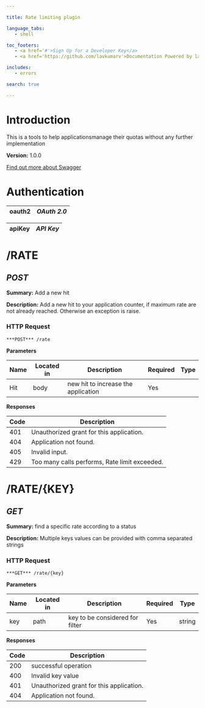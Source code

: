 ```yaml
--- 

title: Rate limiting plugin 

language_tabs: 
   - shell 

toc_footers: 
   - <a href='#'>Sign Up for a Developer Key</a> 
   - <a href='https://github.com/lavkumarv'>Documentation Powered by lav</a> 

includes: 
   - errors 

search: true 

--- 
```


# Introduction 

This is a tools to help applicationsmanage their quotas  without any further implementation 

**Version:** 1.0.0 

[Find out more about Swagger](http://swagger.io) 

# Authentication 

|oauth2|*OAuth 2.0*|
|---|---| 

|apiKey|*API Key*|
|---|---| 

# /RATE
## ***POST*** 

**Summary:** Add a new hit

**Description:** Add a new hit to your application counter, if maximum rate are not already reached. Otherwise an exception is raise.

### HTTP Request 
`***POST*** /rate` 

**Parameters**

| Name | Located in | Description | Required | Type |
| ---- | ---------- | ----------- | -------- | ---- |
| Hit | body | new hit to increase the application | Yes |  |

**Responses**

| Code | Description |
| ---- | ----------- |
| 401 | Unauthorized grant for this application. |
| 404 | Application not found. |
| 405 | Invalid input. |
| 429 | Too many calls performs, Rate limit exceeded. |

# /RATE/{KEY}
## ***GET*** 

**Summary:** find a specific rate according to a status

**Description:** Multiple keys values can be provided with comma separated strings

### HTTP Request 
`***GET*** /rate/{key}` 

**Parameters**

| Name | Located in | Description | Required | Type |
| ---- | ---------- | ----------- | -------- | ---- |
| key | path | key to be considered for filter | Yes | string |

**Responses**

| Code | Description |
| ---- | ----------- |
| 200 | successful operation |
| 400 | Invalid key value |
| 401 | Unauthorized grant for this application. |
| 404 | Application not found. |

<!-- Converted with the swagger-to-slate https://github.com/lavkumarv/swagger-to-slate -->
